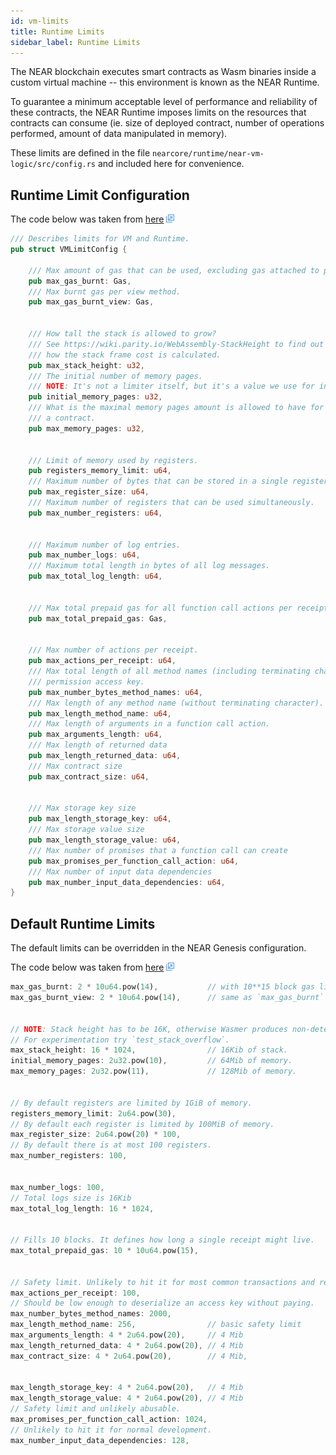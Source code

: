 ```yaml
---
id: vm-limits
title: Runtime Limits
sidebar_label: Runtime Limits
---
```


The NEAR blockchain executes smart contracts as Wasm binaries inside a custom virtual machine -- this environment is known as the NEAR Runtime.

To guarantee a minimum acceptable level of performance and reliability of these contracts, the NEAR Runtime imposes limits on the resources that contracts can consume (ie. size of deployed contract, number of operations performed, amount of data manipulated in memory).

These limits are defined in the file `nearcore/runtime/near-vm-logic/src/config.rs` and included here for convenience.

## Runtime Limit Configuration

The code below was taken from [here](https://github.com/nearprotocol/nearcore/blob/9ed24269598ac1f1e8e33319c80c17faac51ba93/runtime/near-vm-logic/src/config.rs#L22) <img src="../assets/icon-link.png" alt="^" style="display: inline; width: 0.8rem;"/>

```rust
/// Describes limits for VM and Runtime.
pub struct VMLimitConfig {

    /// Max amount of gas that can be used, excluding gas attached to promises.
    pub max_gas_burnt: Gas,
    /// Max burnt gas per view method.
    pub max_gas_burnt_view: Gas,


    /// How tall the stack is allowed to grow?
    /// See https://wiki.parity.io/WebAssembly-StackHeight to find out
    /// how the stack frame cost is calculated.
    pub max_stack_height: u32,
    /// The initial number of memory pages.
    /// NOTE: It's not a limiter itself, but it's a value we use for initial_memory_pages.
    pub initial_memory_pages: u32,
    /// What is the maximal memory pages amount is allowed to have for
    /// a contract.
    pub max_memory_pages: u32,


    /// Limit of memory used by registers.
    pub registers_memory_limit: u64,
    /// Maximum number of bytes that can be stored in a single register.
    pub max_register_size: u64,
    /// Maximum number of registers that can be used simultaneously.
    pub max_number_registers: u64,


    /// Maximum number of log entries.
    pub max_number_logs: u64,
    /// Maximum total length in bytes of all log messages.
    pub max_total_log_length: u64,


    /// Max total prepaid gas for all function call actions per receipt.
    pub max_total_prepaid_gas: Gas,


    /// Max number of actions per receipt.
    pub max_actions_per_receipt: u64,
    /// Max total length of all method names (including terminating character) for a function call
    /// permission access key.
    pub max_number_bytes_method_names: u64,
    /// Max length of any method name (without terminating character).
    pub max_length_method_name: u64,
    /// Max length of arguments in a function call action.
    pub max_arguments_length: u64,
    /// Max length of returned data
    pub max_length_returned_data: u64,
    /// Max contract size
    pub max_contract_size: u64,


    /// Max storage key size
    pub max_length_storage_key: u64,
    /// Max storage value size
    pub max_length_storage_value: u64,
    /// Max number of promises that a function call can create
    pub max_promises_per_function_call_action: u64,
    /// Max number of input data dependencies
    pub max_number_input_data_dependencies: u64,
}
```

## Default Runtime Limits

The default limits can be overridden in the NEAR Genesis configuration.

The code below was taken from [here](https://github.com/nearprotocol/nearcore/blob/9ed24269598ac1f1e8e33319c80c17faac51ba93/runtime/near-vm-logic/src/config.rs#L116) <img src="../assets/icon-link.png" alt="^" style="display: inline; width: 0.8rem;"/>

```rust
max_gas_burnt: 2 * 10u64.pow(14),           // with 10**15 block gas limit this will allow 5 calls.
max_gas_burnt_view: 2 * 10u64.pow(14),      // same as `max_gas_burnt` for now


// NOTE: Stack height has to be 16K, otherwise Wasmer produces non-deterministic results.
// For experimentation try `test_stack_overflow`.
max_stack_height: 16 * 1024,                // 16Kib of stack.
initial_memory_pages: 2u32.pow(10),         // 64Mib of memory.
max_memory_pages: 2u32.pow(11),             // 128Mib of memory.


// By default registers are limited by 1GiB of memory.
registers_memory_limit: 2u64.pow(30),
// By default each register is limited by 100MiB of memory.
max_register_size: 2u64.pow(20) * 100,
// By default there is at most 100 registers.
max_number_registers: 100,


max_number_logs: 100,
// Total logs size is 16Kib
max_total_log_length: 16 * 1024,


// Fills 10 blocks. It defines how long a single receipt might live.
max_total_prepaid_gas: 10 * 10u64.pow(15),


// Safety limit. Unlikely to hit it for most common transactions and receipts.
max_actions_per_receipt: 100,
// Should be low enough to deserialize an access key without paying.
max_number_bytes_method_names: 2000,
max_length_method_name: 256,                // basic safety limit
max_arguments_length: 4 * 2u64.pow(20),     // 4 Mib
max_length_returned_data: 4 * 2u64.pow(20), // 4 Mib
max_contract_size: 4 * 2u64.pow(20),        // 4 Mib,


max_length_storage_key: 4 * 2u64.pow(20),   // 4 Mib
max_length_storage_value: 4 * 2u64.pow(20), // 4 Mib
// Safety limit and unlikely abusable.
max_promises_per_function_call_action: 1024,
// Unlikely to hit it for normal development.
max_number_input_data_dependencies: 128,
```